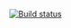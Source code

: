 [![Build status](https://ci.appveyor.com/api/projects/status/jvakiti6ix0k51cp?svg=true)](https://ci.appveyor.com/project/AnastasiyaRiabova/55)